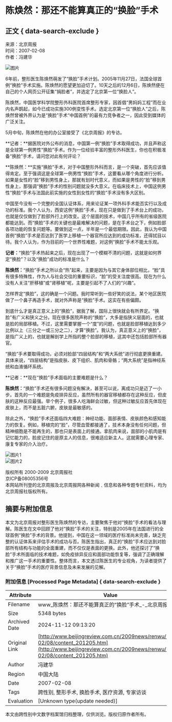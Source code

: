 # 陈焕然：那还不能算真正的“换脸”手术

## 正文 { data-search-exclude }


来源：北京周报  
时间：2007-02-08  
作者：冯建华  

![图片](../../downloads/site3/20070208/34.jpg)

6年前，整形医生陈焕然萌发了“换脸”手术计划。2005年11月27日，法国全球首例“换脸”手术实施。陈焕然的愿望更加迫切了。10天之后的12月6日，陈焕然便在自己的个人网页公开征集“捐脸者”，并选定了北京第一位“换脸人”。

陈焕然，中国医学科学院整形外科医院首席整形专家，因首倡“男妈妈工程”而在业内名声鹊起，如今已成功实施300例变性手术。选定北京第一位“换脸人”之后，陈焕然曾被外界认为是“换脸”手术“中国首例”的最有力竞争者之一，因此受到媒体的广泛关注。

5月中旬，陈焕然在他的办公室接受了《北京周报》的专访。

**记者：**据医院对外公布的消息，中国第一例“换脸”手术取得成功，并且声称这是全球第一例男性“换脸”手术。作为一位经验丰富的整形外科医生，你也在积极准备“换脸”手术，请问您对此有何评论？

**陈焕然：**实施“换脸”手术，对于中国整形外科而言，是一个突破，首先应该值得肯定。至于强调这是全球第一例男性“换脸”手术，这要看从哪个角度进行分析。如果是女性的“脸”移到男性身上，那就有划时代意义，而如果是男性的“脸”移到男性身上，那强调“换脸”手术的性别问题就没多大意义。在临床技术上，中国这例男性“换脸”手术与法国此前实施的女性到女性的“换脸”手术没有多大区别。

中国至今没有一个完整的全国认证体系，用来论证某一项外科手术能否实行以及成功的标准。我个人认为，西安这例“换脸”手术，现在只是做到了手术台上的成功，也就是仅仅做到了脸部外行上的改变。这个层面的技术，中国几乎所有的省级医院都能达到。而“换脸”手术的关键也是最难解决的问题，是在手术台之下，例如脸部各项功能的恢复问题等。要做到这一点，半年是一个最低期限。因此，我认为中国首例“换脸”手术是否达到了医学上移植一个器官所应达到的成功标准，还得拭目以待。我个人认为，作为目前的一个世界性难题，对这例“换脸”手术不能太乐观。

**记者：**“换脸”手术热起来之后，现在出现了一个模糊不清的问题，这就是如何界定“换脸”？以及“换脸”成功的标准是什么？

**陈焕然：**“换脸”手术之所以会“热”起来，主要是因为与其它身体部位相比，“脸”具有很多特殊性，作为人与社会交往的重要标识，“脸”的受关注度很高。现在为什么没有人关注“肝移植”或“肾移植”呢，主要是引起不了人们的“兴趣”。

怎样界定“换脸”，这的确是一个问题。我时常听到一些好笑的说法，某个地区医院做了一个鼻子再造手术，就对外声称是“换脸”手术。这实在有些偏颇。

到底什么才是真正意义上的“换脸”，据我了解，国际上很快就会有所界定。“换脸”有广义和狭义之分。现在很多医院声称的“换脸”，大多是指狭义层面的，也就是脸的局部移植。不过，这里需要掌握一个“度”的问题，也就是脸部移植达到多少比例以上（三分之一或三分之二），才算“换脸”。我认为，真正意义上的“换脸”，是指广义上的，也就是解剖学上所指的整个脸部的移植，这其中还包括脸部所有器官。

“换脸”手术要取得成功，必须对脸部“四层结构”和“两大系统”进行彻底更换重建。具体来说，“四层结构”是指皮肤、皮下组织、肌肉和骨骼；“两大系统”是指神经系统和血液循环系统。

**记者：**现在“换脸”手术面临的主要难题是什么？

**陈焕然：**“换脸”手术还有很多问题没有解决，甚至可以说，离成功只是迈了一小步。首先的一个难题是免疫排异反应，虽然所有的器官移植都存在这种反应，但皮肤的这种反应最强。举个例子，很多人吃海鲜会过敏，但这种过敏反应首先体现在皮肤上，而不是五脏六腑，皮肤是最敏感的。

除此之外，“换脸”手术还面临四大难题：神经功能、面部表情、皮肤颜色和感知能力的恢复。例如，移植完的“脸”，尽管血管都接通了，技术本身没有任何问题，但精神细胞是不能再生的，那也只是表面上的接通。拿肌肉来说，面部的小肌肉是有记忆能力的，脸皮记住的是原主人的信息，很难适应新主人。这就需要心理专家、康复专家的介入治疗。

![图片1](../../images/attachement/jpg/site3/20100208/001aa0bcbecb0cd9b11008.jpg)  
![图片2](../../images/attachement/jpg/site3/20100208/001aa0bcbecb0cd9b14909.jpg)

版权所有 2000-2009 北京周报社  
京ICP备08005356号  
本网站所刊登的北京周报及北京周报网各种新闻﹑信息和各种专题专栏资料，均为北京周报社版权所有。

## 摘要与附加信息

<!-- tcd_abstract -->
本文为北京周报对整形医生陈焕然的专访，主要聚焦于他对“换脸”手术的看法与理解。陈医生在文中回顾了他对“换脸”手术的关注，特别是2005年在法国进行的全球首例“换脸”手术的背景。他提到，中国在这一领域的医疗标准尚未完善，缺乏完整的认证体系来评估手术的成功与否。陈医生指出，真正的“换脸”手术应达到对脸部所有结构与功能的全面重建，而不仅仅是表面的更换。此外，他还探讨了“换脸”手术所面临的技术难题，如免疫排异反应和面部功能恢复等，强调了正确理解和推广这一手术的重要性。整体而言，本文透过陈医生的专业视角，为读者提供了关于“换脸”手术的医疗背景信息及未来发展的见解。
<!-- tcd_abstract_end -->

### 附加信息 [Processed Page Metadata] { data-search-exclude }

| Attribute       | Value                                  |
|-----------------|----------------------------------------|
| Filename        | www_陈焕然：那还不能算真正的“换脸”手术_-_北京周报.md                             |
| Size            | 5348 bytes                           |
| Archived Date   | 2024-11-12 09:13:20                             |
| Original Link   | [http://www.beijingreview.com.cn/2009news/renwu/2007-02/08/content_201205.htm](http://www.beijingreview.com.cn/2009news/renwu/2007-02/08/content_201205.htm)                       |
| Author          | 冯建华                               |
| Region          | 中国大陆                               |
| Date            | 2007-02-08                                 |
| Tags            | 跨性别, 整形手术, 换脸手术, 医疗资源, 专家访谈                                 |
| Evaluation            | [Unknown type(update needed)]                                 |
<!-- tcd_table_end -->

本文由跨性别中文数字档案馆归档整理，仅供浏览。版权归原作者所有。
